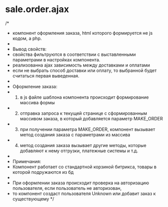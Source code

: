 # sale.order.ajax
/*
 * компонент оформления заказа, html которого формируется не js кодом, а php.
 *
 * Вывод свойств:
 *  свойства фильтруются в соответствии с выставленными параметрами в настройках компонента.
 *  реализованна ajax зависимость между доставками и оплатами
 *  если не выбрать способ доставки или оплату, то выбранной будет считаться первая выведенная.
 *
 * Оформление заказа:
 *  1. в js файле шаблона компонента происходит формирование массива формы
 *  2. отправка запроса к текущей странице с сформированным массивом заказа, в который добавляется параметр MAKE_ORDER
 *  3. при получении параметра MAKE_ORDER, компонент вызывает метод создания заказа с параметрами из массива
 *  4. метод создания заказа вызывает другие методы, которые добавляют к нему отгрузки, платежные системы и т.д.
 *
 * Примечания:
 *  Компонент работает со стандартной корзиной битрикса, товары в которой подружаются из бд
 *
 * При оформлении заказа происходит проверка на авторизацию пользователя, если пользователь не авторизован,
 * то компонент создаст пользователя Unknown или добавит заказ к существующему
 */
